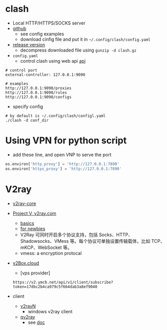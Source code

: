 # clash
* Local HTTP/HTTPS/SOCKS server
* [github](https://github.com/Dreamacro/clash)
  * see config examples
  * download cinfig file and put it in ```~/.config/clash/config.yaml```
* [release version](https://github.com/Dreamacro/clash/releases)
  * decompress downloaded file using ```gunzip -d clash.gz```
* `config.yaml`
  * control clash using web api [api](https://clash.gitbook.io/doc/restful-api/common)
```
# control port
external-controller: 127.0.0.1:9090

# examples
http://127.0.0.1:9090/proxies
http://127.0.0.1:9090/rules
http://127.0.0.1:9090/configs
```
* specify config
```
# by default is ~/.config/clash/configl.yaml
./clash -d conf_dir
```
# Using VPN for python script
* add these line, and open VNP to serve the port
``` python
os.environ['http_proxy'] = 'http://127.0.0.1:7890'
os.environ['https_proxy'] = 'http://127.0.0.1:7890'
```

# V2ray
* [v2ray-core](https://github.com/v2ray/v2ray-core)
* [Project V, v2ray.com](https://www.v2ray.com/)
  * [basics](https://www.v2ray.com/chapter_00/workflow.html#internals)
  * [for newbies](https://www.v2ray.com/chapter_00/start.html)
  *  V2Ray 可同时开启多个协议支持，包括 Socks、HTTP、Shadowsocks、VMess 等。每个协议可单独设置传输载体，比如 TCP、mKCP、WebSocket 等。
    * vmess: a encryption protocal
* [v2Box.cloud](v2box.cloud)
  * [vps provider]
  ```
  https://v2.ymcb.net/api/v1/client/subscribe?token=17dbc2b4ca979c5f664dab3a8ef9040
  ```

* client
  * [v2rayN](https://github.com/2dust/v2rayN)
    * windows v2ray client
  * [qv2ray](https://github.com/Qv2ray/Qv2ray)
    * see [doc](https://qv2ray.github.io/en/getting-started/)
